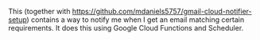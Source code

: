 This (together with https://github.com/mdaniels5757/gmail-cloud-notifier-setup) contains a way to notify me when I get an email matching certain requirements. It does this using Google Cloud Functions and Scheduler.